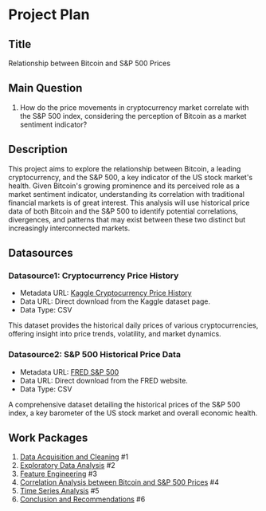 # Project Plan

## Title
Relationship between Bitcoin and S&P 500 Prices

## Main Question
1. How do the price movements in cryptocurrency market correlate with the S&P 500 index, considering the perception of Bitcoin as a market sentiment indicator?

## Description
This project aims to explore the relationship between Bitcoin, a leading cryptocurrency, and the S&P 500, a key indicator of the US stock market's health. Given Bitcoin's growing prominence and its perceived role as a market sentiment indicator, understanding its correlation with traditional financial markets is of great interest. This analysis will use historical price data of both Bitcoin and the S&P 500 to identify potential correlations, divergences, and patterns that may exist between these two distinct but increasingly interconnected markets.

## Datasources

### Datasource1: Cryptocurrency Price History
* Metadata URL: [Kaggle Cryptocurrency Price History](https://www.kaggle.com/datasets/sudalairajkumar/cryptocurrencypricehistory)
* Data URL: Direct download from the Kaggle dataset page.
* Data Type: CSV

This dataset provides the historical daily prices of various cryptocurrencies, offering insight into price trends, volatility, and market dynamics.

### Datasource2: S&P 500 Historical Price Data
* Metadata URL: [FRED S&P 500](https://fred.stlouisfed.org/series/SP500)
* Data URL: Direct download from the FRED website.
* Data Type: CSV

A comprehensive dataset detailing the historical prices of the S&P 500 index, a key barometer of the US stock market and overall economic health.

## Work Packages

1. [Data Acquisition and Cleaning](https://github.com/Emin-Mammadov/made-template/issues/1) #1
2. [Exploratory Data Analysis](https://github.com/Emin-Mammadov/made-template/issues/2) #2
3. [Feature Engineering](https://github.com/Emin-Mammadov/made-template/issues/3) #3
4. [Correlation Analysis between Bitcoin and S&P 500 Prices](https://github.com/Emin-Mammadov/made-template/issues/4) #4
5. [Time Series Analysis](https://github.com/Emin-Mammadov/made-template/issues/5) #5
6. [Conclusion and Recommendations](https://github.com/Emin-Mammadov/made-template/issues/6) #6
